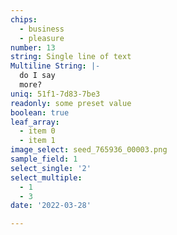 ```yaml
---
chips:
  - business
  - pleasure
number: 13
string: Single line of text
Multiline String: |-
  do I say
  more?
uniq: 51f1-7d83-7be3
readonly: some preset value
boolean: true
leaf_array:
  - item 0
  - item 1
image_select: seed_765936_00003.png
sample_field: 1
select_single: '2'
select_multiple:
  - 1
  - 3
date: '2022-03-28'

---
```








































































